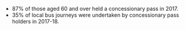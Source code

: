 
* 87% of those aged 60 and over held a concessionary pass in 2017. 
* 35% of local bus journeys were undertaken by concessionary pass holders in 2017-18. 



